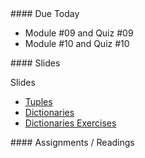 <article class="due" markdown="block">
####  Due Today

* Module #09 and Quiz #09
* Module #10 and Quiz #10

</article>

<article class="slides" markdown="block">
####  Slides

Slides

* [Tuples](classes/25/tuples.html) 
* [Dictionaries](classes/25/dictionaries.html)
* [Dictionaries Exercises](classes/25/exercises.html)

<!--
[Dictionaries Review](classes/26/dictionaries_review.html)
and [Tuples Review](classes/25/tuples_review.html)

Midterm Solutions

* [midterm_2_008_evergreen_solutions.pdf](resources/handouts/midterm_2/midterm_2_008_evergreen_solutions.pdf)
* [midterm_2_008_cactus_solutions.pdf](resources/handouts/midterm_2/midterm_2_008_cactus_solutions.pdf)
-->

</article>

<article class="assignments" markdown="block">
####  Assignments / Readings		

</article>
